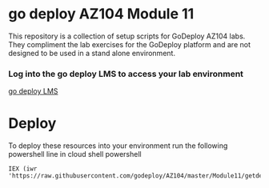 # go deploy AZ104 Module 11

This repository is a collection of setup scripts for GoDeploy AZ104 labs. They compliment the lab exercises for the GoDeploy platform and are not designed to be used in a stand alone environment.

### Log into the go deploy LMS to access your lab environment

<a href="https://lms.godeploy.it" target="_blank">
    go deploy LMS
</a>

# Deploy

To deploy these resources into your environment run the following powershell line in cloud shell powershell

```
IEX (iwr 'https://raw.githubusercontent.com/godeploy/AZ104/master/Module11/getdeployment.ps1')
```